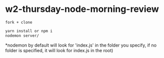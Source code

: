 # w2-thursday-node-morning-review
`fork + clone`

```sh
yarn install or npm i
nodemon server/ 
```
*nodemon by default will look for 'index.js' in the folder you specify, if no folder is specified, it will look for index.js in the root)
